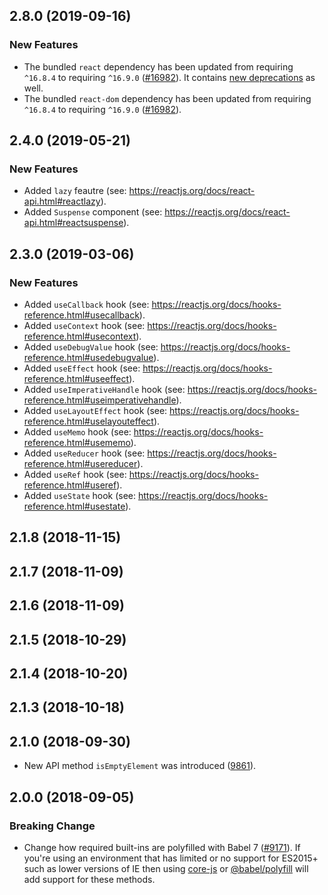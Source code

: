 ## 2.8.0 (2019-09-16)

### New Features

- The bundled `react` dependency has been updated from requiring `^16.8.4` to requiring `^16.9.0` ([#16982](https://github.com/WordPress/gutenberg/pull/16982)). It contains [new deprecations](https://reactjs.org/blog/2019/08/08/react-v16.9.0.html#new-deprecations) as well.
- The bundled `react-dom` dependency has been updated from requiring `^16.8.4` to requiring `^16.9.0` ([#16982](https://github.com/WordPress/gutenberg/pull/16982)).

## 2.4.0 (2019-05-21)

### New Features

- Added `lazy` feautre (see: https://reactjs.org/docs/react-api.html#reactlazy).
- Added `Suspense` component (see: https://reactjs.org/docs/react-api.html#reactsuspense).

## 2.3.0 (2019-03-06)

### New Features

- Added `useCallback` hook (see: https://reactjs.org/docs/hooks-reference.html#usecallback).
- Added `useContext` hook (see: https://reactjs.org/docs/hooks-reference.html#usecontext).
- Added `useDebugValue` hook (see: https://reactjs.org/docs/hooks-reference.html#usedebugvalue).
- Added `useEffect` hook (see: https://reactjs.org/docs/hooks-reference.html#useeffect).
- Added `useImperativeHandle` hook (see: https://reactjs.org/docs/hooks-reference.html#useimperativehandle).
- Added `useLayoutEffect` hook (see: https://reactjs.org/docs/hooks-reference.html#uselayouteffect).
- Added `useMemo` hook (see: https://reactjs.org/docs/hooks-reference.html#usememo).
- Added `useReducer` hook (see: https://reactjs.org/docs/hooks-reference.html#usereducer).
- Added `useRef` hook (see: https://reactjs.org/docs/hooks-reference.html#useref).
- Added `useState` hook (see: https://reactjs.org/docs/hooks-reference.html#usestate).

## 2.1.8 (2018-11-15)

## 2.1.7 (2018-11-09)

## 2.1.6 (2018-11-09)

## 2.1.5 (2018-10-29)

## 2.1.4 (2018-10-20)

## 2.1.3 (2018-10-18)

## 2.1.0 (2018-09-30)

- New API method `isEmptyElement` was introduced ([9861](https://github.com/WordPress/gutenberg/pull/9681/)).

## 2.0.0 (2018-09-05)

### Breaking Change

- Change how required built-ins are polyfilled with Babel 7 ([#9171](https://github.com/WordPress/gutenberg/pull/9171)).  If you're using an environment that has limited or no support for ES2015+ such as lower versions of IE then using [core-js](https://github.com/zloirock/core-js) or [@babel/polyfill](https://babeljs.io/docs/en/next/babel-polyfill) will add support for these methods.
